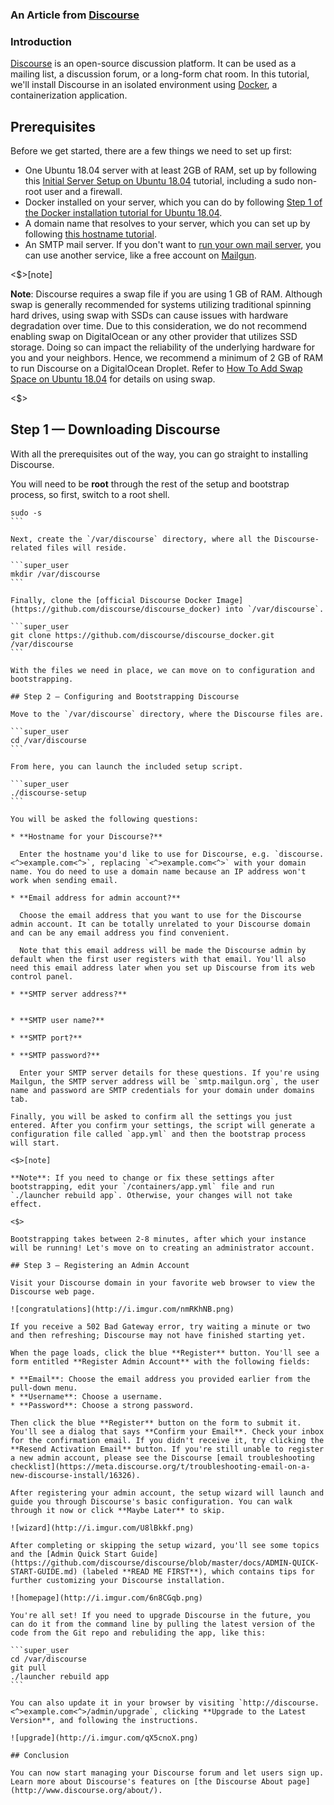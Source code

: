 ### An Article from [Discourse](http://www.discourse.org/)

### Introduction

[Discourse](http://www.discourse.org/) is an open-source discussion platform. It can be used as a mailing list, a discussion forum, or a long-form chat room. In this tutorial, we'll install Discourse in an isolated environment using [Docker](https://www.digitalocean.com/community/tutorials/how-to-install-and-use-docker-on-ubuntu-18-04), a containerization application.

## Prerequisites

Before we get started, there are a few things we need to set up first:

* One Ubuntu 18.04 server with at least 2GB of RAM, set up by following this [Initial Server Setup on Ubuntu 18.04](https://www.digitalocean.com/community/tutorials/initial-server-setup-with-ubuntu-18-04) tutorial, including a sudo non-root user and a firewall.
* Docker installed on your server, which you can do by following [Step 1 of the Docker installation tutorial for Ubuntu 18.04](https://www.digitalocean.com/community/tutorials/how-to-install-and-use-docker-on-ubuntu-18-04).
* A domain name that resolves to your server, which you can set up by following [this hostname tutorial](https://www.digitalocean.com/community/articles/how-to-set-up-a-host-name-with-digitalocean).
* An SMTP mail server. If you don't want to [run your own mail server](https://www.digitalocean.com/community/tutorials/why-you-may-not-want-to-run-your-own-mail-server), you can use another service, like a free account on [Mailgun](https://www.mailgun.com/).

<$>[note]

**Note**: Discourse requires a swap file if you are using 1 GB of RAM. Although swap is generally recommended for systems utilizing traditional spinning hard drives, using swap with SSDs can cause issues with hardware degradation over time. Due to this consideration, we do not recommend enabling swap on DigitalOcean or any other provider that utilizes SSD storage. Doing so can impact the reliability of the underlying hardware for you and your neighbors. Hence, we recommend a minimum of 2 GB of RAM to run Discourse on a DigitalOcean Droplet. Refer to [How To Add Swap Space on Ubuntu 18.04](https://www.digitalocean.com/community/tutorials/how-to-add-swap-space-on-ubuntu-18-04) for details on using swap.

<$>

## Step 1 — Downloading Discourse

With all the prerequisites out of the way, you can go straight to installing Discourse.

You will need to be **root** through the rest of the setup and bootstrap process, so first, switch to a root shell.

```command
sudo -s
​```

Next, create the `/var/discourse` directory, where all the Discourse-related files will reside.

```super_user
mkdir /var/discourse
​```

Finally, clone the [official Discourse Docker Image](https://github.com/discourse/discourse_docker) into `/var/discourse`.

```super_user
git clone https://github.com/discourse/discourse_docker.git /var/discourse
​```

With the files we need in place, we can move on to configuration and bootstrapping.

## Step 2 — Configuring and Bootstrapping Discourse

Move to the `/var/discourse` directory, where the Discourse files are.

```super_user
cd /var/discourse
​```

From here, you can launch the included setup script.

```super_user
./discourse-setup
​```

You will be asked the following questions:

* **Hostname for your Discourse?**

  Enter the hostname you'd like to use for Discourse, e.g. `discourse.<^>example.com<^>`, replacing `<^>example.com<^>` with your domain name. You do need to use a domain name because an IP address won't work when sending email.

* **Email address for admin account?**

  Choose the email address that you want to use for the Discourse admin account. It can be totally unrelated to your Discourse domain and can be any email address you find convenient.

  Note that this email address will be made the Discourse admin by default when the first user registers with that email. You'll also need this email address later when you set up Discourse from its web control panel.

* **SMTP server address?**


* **SMTP user name?**

* **SMTP port?**

* **SMTP password?**

  Enter your SMTP server details for these questions. If you're using Mailgun, the SMTP server address will be `smtp.mailgun.org`, the user name and password are SMTP credentials for your domain under domains tab.

Finally, you will be asked to confirm all the settings you just entered. After you confirm your settings, the script will generate a configuration file called `app.yml` and then the bootstrap process will start.

<$>[note]

**Note**: If you need to change or fix these settings after bootstrapping, edit your `/containers/app.yml` file and run `./launcher rebuild app`. Otherwise, your changes will not take effect.

<$>

Bootstrapping takes between 2-8 minutes, after which your instance will be running! Let's move on to creating an administrator account.

## Step 3 — Registering an Admin Account

Visit your Discourse domain in your favorite web browser to view the Discourse web page.

![congratulations](http://i.imgur.com/nmRKhNB.png)

If you receive a 502 Bad Gateway error, try waiting a minute or two and then refreshing; Discourse may not have finished starting yet.

When the page loads, click the blue **Register** button. You'll see a form entitled **Register Admin Account** with the following fields:

* **Email**: Choose the email address you provided earlier from the pull-down menu.
* **Username**: Choose a username.
* **Password**: Choose a strong password.

Then click the blue **Register** button on the form to submit it. You'll see a dialog that says **Confirm your Email**. Check your inbox for the confirmation email. If you didn't receive it, try clicking the **Resend Activation Email** button. If you're still unable to register a new admin account, please see the Discourse [email troubleshooting checklist](https://meta.discourse.org/t/troubleshooting-email-on-a-new-discourse-install/16326).

After registering your admin account, the setup wizard will launch and guide you through Discourse's basic configuration. You can walk through it now or click **Maybe Later** to skip.

![wizard](http://i.imgur.com/U8lBkkf.png)

After completing or skipping the setup wizard, you'll see some topics and the [Admin Quick Start Guide](https://github.com/discourse/discourse/blob/master/docs/ADMIN-QUICK-START-GUIDE.md) (labeled **READ ME FIRST**), which contains tips for further customizing your Discourse installation.

![homepage](http://i.imgur.com/6n8CGqb.png)

You're all set! If you need to upgrade Discourse in the future, you can do it from the command line by pulling the latest version of the code from the Git repo and rebuliding the app, like this:

```super_user
cd /var/discourse
git pull
./launcher rebuild app
​```

You can also update it in your browser by visiting `http://discourse.<^>example.com<^>/admin/upgrade`, clicking **Upgrade to the Latest Version**, and following the instructions.

![upgrade](http://i.imgur.com/qX5cnoX.png)

## Conclusion

You can now start managing your Discourse forum and let users sign up. Learn more about Discourse's features on [the Discourse About page](http://www.discourse.org/about/).

```

```
